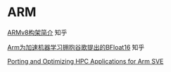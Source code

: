 # ARM

[ARMv8构架简介](https://zhuanlan.zhihu.com/p/86125516) 知乎

[Arm为加速机器学习拥抱谷歌提出的BFloat16](https://zhuanlan.zhihu.com/p/83236378) 知乎

[Porting and Optimizing HPC Applications for Arm SVE](https://developer.arm.com/documentation/101726/0200)
